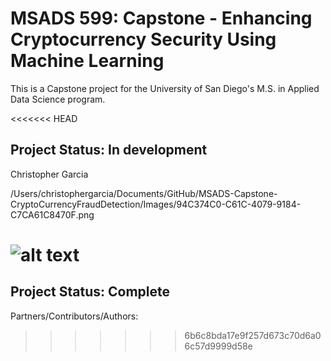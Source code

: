 # MSADS 599: Capstone - Enhancing Cryptocurrency Security Using Machine Learning

This is a Capstone project for the University of San Diego's M.S. in Applied Data Science program.

<<<<<<< HEAD
## Project Status: In development


Christopher Garcia

/Users/christophergarcia/Documents/GitHub/MSADS-Capstone-CryptoCurrencyFraudDetection/Images/94C374C0-C61C-4079-9184-C7CA61C8470F.png

![alt text](https://github.com//Users/christophergarcia/Documents/GitHub/MSADS-Capstone-CryptoCurrencyFraudDetection/Images/94C374C0-C61C-4079-9184-C7CA61C8470F.png?raw=true)
=======
## Project Status: Complete

Partners/Contributors/Authors:



>>>>>>> 6b6c8bda17e9f257d673c70d6a06c57d9999d58e
